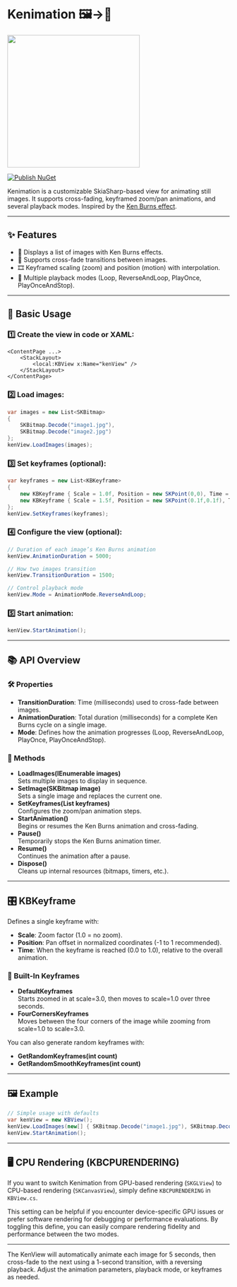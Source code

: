 # Kenimation 🖼️→📼

<img src="https://raw.githubusercontent.com/nor0x/Kenimation/main/Art/icon.png" width="300px" />

[![Publish NuGet](https://github.com/nor0x/Kenimation/actions/workflows/dotnet.yml/badge.svg)](https://github.com/nor0x/Kenimation/actions/workflows/dotnet.yml)

Kenimation is a customizable SkiaSharp-based view for animating still images. It supports cross-fading, keyframed zoom/pan animations, and several playback modes. Inspired by the [Ken Burns effect](https://en.wikipedia.org/wiki/Ken_Burns_effect).

---

## ✨ Features  
- 📸 Displays a list of images with Ken Burns effects.  
- 🔄 Supports cross-fade transitions between images.  
- 🎞️ Keyframed scaling (zoom) and position (motion) with interpolation.  
- 🔁 Multiple playback modes (Loop, ReverseAndLoop, PlayOnce, PlayOnceAndStop).  

---

## 🚀 Basic Usage  

### 1️⃣ Create the view in code or XAML:  
   ```xaml
   <ContentPage ...>
       <StackLayout>
           <local:KBView x:Name="kenView" />
       </StackLayout>
   </ContentPage>
   ```

### 2️⃣ Load images:  
   ```csharp
   var images = new List<SKBitmap>
   {
       SKBitmap.Decode("image1.jpg"),
       SKBitmap.Decode("image2.jpg")
   };
   kenView.LoadImages(images);
   ```

### 3️⃣ Set keyframes (optional):  
   ```csharp
   var keyframes = new List<KBKeyframe>
   {
       new KBKeyframe { Scale = 1.0f, Position = new SKPoint(0,0), Time = 0 },
       new KBKeyframe { Scale = 1.5f, Position = new SKPoint(0.1f,0.1f), Time = 1 }
   };
   kenView.SetKeyframes(keyframes);
   ```

### 4️⃣ Configure the view (optional):  
   ```csharp
   // Duration of each image’s Ken Burns animation
   kenView.AnimationDuration = 5000; 

   // How two images transition
   kenView.TransitionDuration = 1500; 

   // Control playback mode
   kenView.Mode = AnimationMode.ReverseAndLoop;
   ```

### 5️⃣ Start animation:  
   ```csharp
   kenView.StartAnimation();
   ```

---

## 📚 API Overview  

### 🛠️ Properties  
- **TransitionDuration**: Time (milliseconds) used to cross-fade between images.  
- **AnimationDuration**: Total duration (milliseconds) for a complete Ken Burns cycle on a single image.  
- **Mode**: Defines how the animation progresses (Loop, ReverseAndLoop, PlayOnce, PlayOnceAndStop).  

### 🔧 Methods  
- **LoadImages(IEnumerable<SKBitmap> images)**  
  Sets multiple images to display in sequence.  
- **SetImage(SKBitmap image)**  
  Sets a single image and replaces the current one.  
- **SetKeyframes(List<KBKeyframe> keyframes)**  
  Configures the zoom/pan animation steps.  
- **StartAnimation()**  
  Begins or resumes the Ken Burns animation and cross-fading.  
- **Pause()**  
  Temporarily stops the Ken Burns animation timer.  
- **Resume()**  
  Continues the animation after a pause.  
- **Dispose()**  
  Cleans up internal resources (bitmaps, timers, etc.).  

---

## 🎛️ KBKeyframe  

Defines a single keyframe with:  
- **Scale**: Zoom factor (1.0 = no zoom).  
- **Position**: Pan offset in normalized coordinates (-1 to 1 recommended).  
- **Time**: When the keyframe is reached (0.0 to 1.0), relative to the overall animation.  

### 🔑 Built-In Keyframes  
- **DefaultKeyframes**  
  Starts zoomed in at scale=3.0, then moves to scale=1.0 over three seconds.  
- **FourCornersKeyframes**  
  Moves between the four corners of the image while zooming from scale=1.0 to scale=3.0.  

You can also generate random keyframes with:  
- **GetRandomKeyframes(int count)**  
- **GetRandomSmoothKeyframes(int count)**  

---

## 🖼️ Example  
```csharp
// Simple usage with defaults
var kenView = new KBView();
kenView.LoadImages(new[] { SKBitmap.Decode("image1.jpg"), SKBitmap.Decode("image2.jpg") });
kenView.StartAnimation();
```

---

## 🖥️ CPU Rendering (KBCPURENDERING)  

If you want to switch Kenimation from GPU-based rendering (`SKGLView`) to CPU-based rendering (`SKCanvasView`), simply define `KBCPURENDERING` in `KBView.cs`.  

This setting can be helpful if you encounter device-specific GPU issues or prefer software rendering for debugging or performance evaluations. By toggling this define, you can easily compare rendering fidelity and performance between the two modes.  

---

The KenView will automatically animate each image for 5 seconds, then cross-fade to the next using a 1-second transition, with a reversing playback. Adjust the animation parameters, playback mode, or keyframes as needed.  
